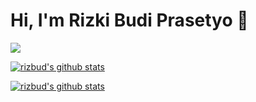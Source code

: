 # Hi, I'm Rizki Budi Prasetyo 👋
 
![](https://komarev.com/ghpvc/?username=rizbud)

[![rizbud's github stats](https://github-readme-streak-stats.herokuapp.com/?user=rizbud&theme=javascript-dark&currStreakNum=fe8dab&currStreakLabel=fe8dab&hide_border=true)](https://github.com/rizbud)

[![rizbud's github stats](https://github-readme-stats.vercel.app/api/top-langs/?username=rizbud&title_color=fe8dab&text_color=ffffff&icon_color=F7DF1E&bg_color=000&langs_count=8&layout=compact&border_color=fe8dab&hide_border=true)](https://github.com/rizbud)
